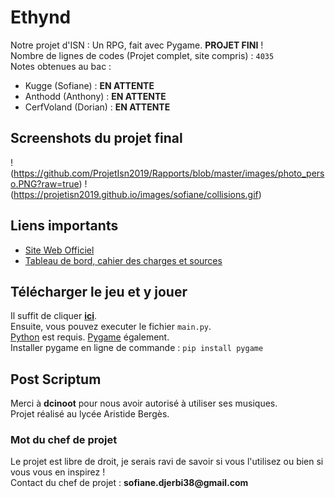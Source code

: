 # Ethynd
Notre projet d'ISN : Un RPG, fait avec Pygame. **PROJET FINI** !  
Nombre de lignes de codes (Projet complet, site compris) : `4035`  
Notes obtenues au bac :  
- Kugge (Sofiane) : **EN ATTENTE**  
- Anthodd (Anthony) : **EN ATTENTE**  
- CerfVoland (Dorian) : **EN ATTENTE**

## Screenshots du projet final
!(https://github.com/ProjetIsn2019/Rapports/blob/master/images/photo_perso.PNG?raw=true)
!(https://projetisn2019.github.io/images/sofiane/collisions.gif)

## Liens importants
- [Site Web Officiel](https://projetisn2019.github.io/)  
- [Tableau de bord, cahier des charges et sources](https://github.com/ProjetIsn2019/Rapports/blob/master/RECAPITULATIF.md) 

## Télécharger le jeu et y jouer
Il suffit de cliquer **[ici](https://github.com/ProjetIsn2019/Ethynd/archive/master.zip)**.  
Ensuite, vous pouvez executer le fichier `main.py`.  
[Python](https://www.python.org/) est requis. [Pygame](https://www.pygame.org/) également.  
Installer pygame en ligne de commande : `pip install pygame`

## Post Scriptum
Merci à **dcinoot** pour nous avoir autorisé à utiliser ses musiques.  
Projet réalisé au lycée Aristide Bergès.
### Mot du chef de projet
Le projet est libre de droit, je serais ravi de savoir si vous l'utilisez ou bien si vous vous en inspirez !  
Contact du chef de projet : __sofiane.djerbi38@gmail.com__
